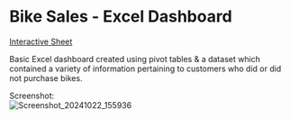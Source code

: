 # Bike Sales - Excel Dashboard
[Interactive Sheet](https://1drv.ms/x/c/268b40e9c494717a/EXX70k5jK9NGuHIHDEoSMHcBBUawbaWHuACGgCZdvtsP1Q?e=phYXfl&nav=MTVfe0NERjI4QTZCLURCNzYtNDhEQi1CM0QzLTJCNkVCOUM3QjJCMH0)

Basic Excel dashboard created using pivot tables & a dataset which contained a variety of information pertaining to customers who did or did not purchase bikes.

Screenshot:<br>
![Screenshot_20241022_155936](https://github.com/user-attachments/assets/571150b3-6c87-4e9f-9f50-50236a108429)
